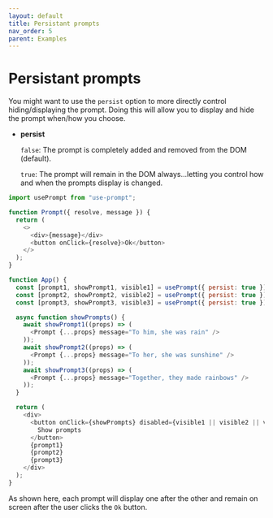 ```yaml
---
layout: default
title: Persistant prompts
nav_order: 5
parent: Examples
---
```


# Persistant prompts

You might want to use the `persist` option to more directly control hiding/displaying the prompt. Doing this will allow you to display and hide the prompt when/how you choose.

- **persist**

  `false`: The prompt is completely added and removed from the DOM (default).

  `true`: The prompt will remain in the DOM always...letting you control how and when the prompts display is changed.

```javascript
import usePrompt from "use-prompt";

function Prompt({ resolve, message }) {
  return (
    <>
      <div>{message}</div>
      <button onClick={resolve}>Ok</button>
    </>
  );
}

function App() {
  const [prompt1, showPrompt1, visible1] = usePrompt({ persist: true });
  const [prompt2, showPrompt2, visible2] = usePrompt({ persist: true });
  const [prompt3, showPrompt3, visible3] = usePrompt({ persist: true });

  async function showPrompts() {
    await showPrompt1((props) => (
      <Prompt {...props} message="To him, she was rain" />
    ));
    await showPrompt2((props) => (
      <Prompt {...props} message="To her, she was sunshine" />
    ));
    await showPrompt3((props) => (
      <Prompt {...props} message="Together, they made rainbows" />
    ));
  }

  return (
    <div>
      <button onClick={showPrompts} disabled={visible1 || visible2 || visible3}>
        Show prompts
      </button>
      {prompt1}
      {prompt2}
      {prompt3}
    </div>
  );
}
```

As shown here, each prompt will display one after the other and remain on screen after the user clicks the `Ok` button.

